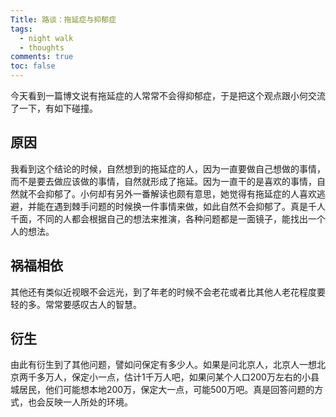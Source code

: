 ```yaml
---
Title: 路谈：拖延症与抑郁症
tags:
  - night walk
  - thoughts
comments: true  
toc: false
---
```


今天看到一篇博文说有拖延症的人常常不会得抑郁症，于是把这个观点跟小何交流了一下，有如下碰撞。

## 原因

我看到这个结论的时候，自然想到的拖延症的人，因为一直要做自己想做的事情，而不是要去做应该做的事情，自然就形成了拖延。因为一直干的是喜欢的事情，自然就不会抑郁了。小何却有另外一番解读也颇有意思，她觉得有拖延症的人喜欢逃避，并能在遇到棘手问题的时候换一件事情来做，如此自然不会抑郁了。真是千人千面，不同的人都会根据自己的想法来推演，各种问题都是一面镜子，能找出一个人的想法。

## 祸福相依

其他还有类似近视眼不会远光，到了年老的时候不会老花或者比其他人老花程度要轻的多。常常要感叹古人的智慧。

## 衍生

由此有衍生到了其他问题，譬如问保定有多少人。如果是问北京人，北京人一想北京两千多万人，保定小一点，估计1千万人吧，如果问某个人口200万左右的小县城居民，他们可能想本地200万，保定大一点，可能500万吧。真是回答问题的方式，也会反映一人所处的环境。